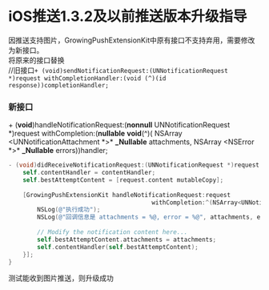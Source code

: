 # iOS推送1.3.2及以前推送版本升级指导

因推送支持图片，GrowingPushExtensionKit中原有接口不支持弃用，需要修改为新接口。\
将原来的接口替换\
//旧接口`+ (void)sendNotificationRequest:(UNNotificationRequest *)request withCompletionHandler:(void (^)(id response))completionHandler;`

### 新接口

\+ (**void**)handleNotificationRequest:(**nonnull** UNNotificationRequest \*)request  withCompletion:(**nullable** **void**(^)( NSArray \<UNNotificationAttachment \*>\* **\_Nullable** attachments,  NSArray \<NSError \*>\* **\_Nullable** errors))handler;

```objectivec
- (void)didReceiveNotificationRequest:(UNNotificationRequest *)request withContentHandler:(void (^)(UNNotificationContent * _Nonnull))contentHandler {
    self.contentHandler = contentHandler;
    self.bestAttemptContent = [request.content mutableCopy];
 
    [GrowingPushExtensionKit handleNotificationRequest:request
                                        withCompletion:^(NSArray<UNNotificationAttachment *> * _Nullable attachments, NSArray<NSError *> * _Nullable errors) {
        NSLog(@"执行成功");
        NSLog(@"回调信息是 attachments = %@, error = %@", attachments, errors);
        
        // Modify the notification content here...
        self.bestAttemptContent.attachments = attachments;
        self.contentHandler(self.bestAttemptContent);
    }];
}
```

测试能收到图片推送，则升级成功
